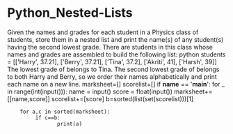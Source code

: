 # Python_Nested-Lists
Given the names and grades for each student in a Physics class of  students, store them in a nested list and print the name(s) of any student(s) having the second lowest grade.
There are  students in this class whose names and grades are assembled to build the following list: python students = [['Harry', 37.21], ['Berry', 37.21], ['Tina', 37.2], ['Akriti', 41], ['Harsh', 39]]
The lowest grade of  belongs to Tina. The second lowest grade of  belongs to both Harry and Berry, so we order their names alphabetically and print each name on a new line.
marksheet=[]
scorelist=[]
if __name__ == '__main__':
        for _ in range(int(input())):
                name = input()
                score = float(input())
                marksheet+=[[name,score]]
                scorelist+=[score]
        b=sorted(list(set(scorelist)))[1] 

        for a,c in sorted(marksheet):
             if c==b:
                    print(a)
